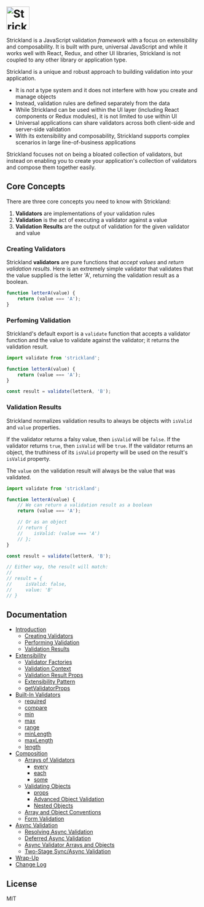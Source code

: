 # <a href="http://strickland.io"><img src="https://raw.githubusercontent.com/jeffhandley/strickland/f73c6bbb370210d0dc5119f0fac96aa29dc52b22/logo/strickland.png" height="60" alt="Strickland logo" aria-label="Strickland.io website" border="0" /></a>

Strickland is a JavaScript validation _framework_ with a focus on extensibility and composability. It is built with pure, universal JavaScript and while it works well with React, Redux, and other UI libraries, Strickland is not coupled to any other library or application type.

Strickland is a unique and robust approach to building validation into your application.

* It is *not* a type system and it does not interfere with how you create and manage objects
* Instead, validation rules are defined separately from the data
* While Strickland can be used within the UI layer (including React components or Redux modules), it is not limited to use within UI
* Universal applications can share validators across both client-side and server-side validation
* With its extensibility and composability, Strickland supports complex scenarios in large line-of-business applications

Strickland focuses not on being a bloated collection of validators, but instead on enabling you to create your application's collection of validators and compose them together easily.

## Core Concepts

There are three core concepts you need to know with Strickland:

1. **Validators** are implementations of your validation rules
2. **Validation** is the act of executing a validator against a value
3. **Validation Results** are the output of validation for the given validator and value

### Creating Validators

Strickland **validators** are pure functions that *accept values* and *return validation results*. Here is an extremely simple validator that validates that the value supplied is the letter 'A', returning the validation result as a boolean.

``` jsx
function letterA(value) {
    return (value === 'A');
}
```

### Perfoming Validation

Strickland's default export is a `validate` function that accepts a validator function and the value to validate against the validator; it returns the validation result.

``` jsx
import validate from 'strickland';

function letterA(value) {
    return (value === 'A');
}

const result = validate(letterA, 'B');
```

### Validation Results

Strickland normalizes validation results to always be objects with `isValid` and `value` properties.

If the validator returns a falsy value, then `isValid` will be `false`. If the validator returns `true`, then `isValid` will be `true`. If the validator returns an object, the truthiness of its `isValid` property will be used on the result's `isValid` property.

The `value` on the validation result will always be the value that was validated.

``` jsx
import validate from 'strickland';

function letterA(value) {
    // We can return a validation result as a boolean
    return (value === 'A');

    // Or as an object
    // return {
    //    isValid: (value === 'A')
    // };
}

const result = validate(letterA, 'B');

// Either way, the result will match:
//
// result = {
//     isValid: false,
//     value: 'B'
// }
```

## Documentation

* [Introduction](http://strickland.io/docs/Introduction/index.html)
    * [Creating Validators](http://strickland.io/docs/Introduction/Validators.html)
    * [Performing Validation](http://strickland.io/docs/Introduction/Validation.html)
    * [Validation Results](http://strickland.io/docs/Introduction/ValidationResults.html)
* [Extensibility](http://strickland.io/docs/Extensibility/index.html)
    * [Validator Factories](http://strickland.io/docs/Extensibility/ValidatorFactories.html)
    * [Validation Context](http://strickland.io/docs/Extensibility/ValidationContext.html)
    * [Validation Result Props](http://strickland.io/docs/Extensibility/ValidationResults.html)
    * [Extensibility Pattern](http://strickland.io/docs/Extensibility/Pattern.html)
    * [getValidatorProps](http://strickland.io/docs/Extensibility/getValidatorProps.html)
* [Built-In Validators](http://strickland.io/docs/Validators/index.html)
    * [required](http://strickland.io/docs/Validators/required.html)
    * [compare](http://strickland.io/docs/Validators/compare.html)
    * [min](http://strickland.io/docs/Validators/min.html)
    * [max](http://strickland.io/docs/Validators/max.html)
    * [range](http://strickland.io/docs/Validators/range.html)
    * [minLength](http://strickland.io/docs/Validators/minLength.html)
    * [maxLength](http://strickland.io/docs/Validators/maxLength.html)
    * [length](http://strickland.io/docs/Validators/length.html)
* [Composition](http://strickland.io/docs/Composition/index.html)
    * [Arrays of Validators](http://strickland.io/docs/Composition/ArraysOfValidators.html)
        * [every](http://strickland.io/docs/Composition/every.html)
        * [each](http://strickland.io/docs/Composition/each.html)
        * [some](http://strickland.io/docs/Composition/some.html)
    * [Validating Objects](http://strickland.io/docs/Composition/ValidatingObjects.html)
        * [props](http://strickland.io/docs/Composition/props.html)
        * [Advanced Object Validation](http://strickland.io/docs/Composition/AdvancedObjectValidationhtmld)
        * [Nested Objects](http://strickland.io/docs/Composition/NestedObjects.html)
    * [Array and Object Conventions](http://strickland.io/docs/Composition/Conventions.html)
    * [Form Validation](http://strickland.io/docs/Composition/Forms.html)
* [Async Validation](http://strickland.io/docs/Async/index.html)
    * [Resolving Async Validation](http://strickland.io/docs/Async/ResolvingAsyncValidation.html)
    * [Deferred Async Validation](http://strickland.io/docs/Async/DeferredAsyncValidation.html)
    * [Async Validator Arrays and Objects](http://strickland.io/docs/Async/ValidatorArraysAndObjects.html)
    * [Two-Stage Sync/Async Validation](http://strickland.io/docs/Async/TwoStageValidation.html)
* [Wrap-Up](http://strickland.io/docs/WrapUp.html)
* [Change Log](http://strickland.io/docs/CHANGELOG.html)

## License

MIT

